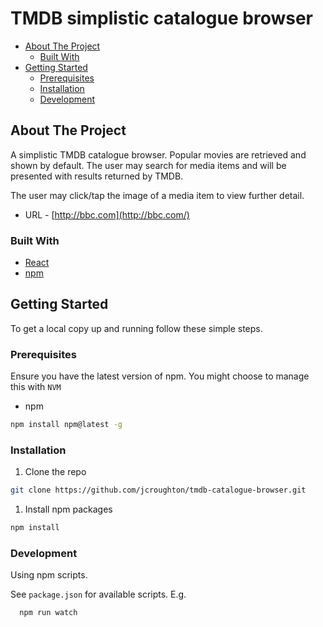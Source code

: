 # TMDB simplistic catalogue browser

  - [About The Project](#about-the-project)
    - [Built With](#built-with)
  - [Getting Started](#getting-started)
    - [Prerequisites](#prerequisites)
    - [Installation](#installation)
    - [Development](#development)



## About The Project

A simplistic TMDB catalogue browser. Popular movies are retrieved and shown by default. The user may search for media items and will be presented with results returned by TMDB.

The user may click/tap the image of a media item to view further detail.

- URL - [http://bbc.com](http://bbc.com/)


### Built With

* [React](https://reactjs.org/)
* [npm](https://www.npmjs.com/)



## Getting Started

To get a local copy up and running follow these simple steps.

### Prerequisites

Ensure you have the latest version of npm. You might choose to manage this with ```NVM```
* npm
```sh
npm install npm@latest -g
```

### Installation

1. Clone the repo
```sh
git clone https://github.com/jcroughton/tmdb-catalogue-browser.git
```
1. Install npm packages
```sh
npm install
```

### Development

Using npm scripts.

See ```package.json``` for available scripts.
E.g.
```
  npm run watch
```
